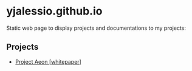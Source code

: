 # yjalessio.github.io
Static web page to display projects and documentations to my projects:

Projects
---
<ul>
  <li>
    <a href="/aeon">Project Aeon [whitepaper]</a>
  </li>
</ul>

